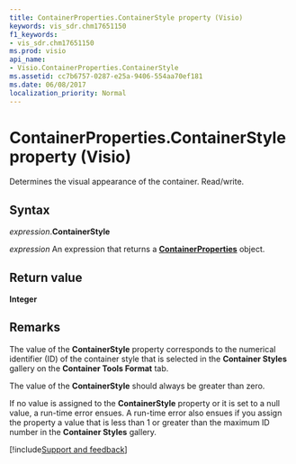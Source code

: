 ```yaml
---
title: ContainerProperties.ContainerStyle property (Visio)
keywords: vis_sdr.chm17651150
f1_keywords:
- vis_sdr.chm17651150
ms.prod: visio
api_name:
- Visio.ContainerProperties.ContainerStyle
ms.assetid: cc7b6757-0287-e25a-9406-554aa70ef181
ms.date: 06/08/2017
localization_priority: Normal
---
```



# ContainerProperties.ContainerStyle property (Visio)

Determines the visual appearance of the container. Read/write.


## Syntax

_expression_.**ContainerStyle**

 _expression_ An expression that returns a **[ContainerProperties](Visio.ContainerProperties.md)** object.


## Return value

 **Integer**


## Remarks

The value of the **ContainerStyle** property corresponds to the numerical identifier (ID) of the container style that is selected in the **Container Styles** gallery on the **Container Tools Format** tab.

The value of the **ContainerStyle** should always be greater than zero.

If no value is assigned to the **ContainerStyle** property or it is set to a null value, a run-time error ensues. A run-time error also ensues if you assign the property a value that is less than 1 or greater than the maximum ID number in the **Container Styles** gallery.

[!include[Support and feedback](~/includes/feedback-boilerplate.md)]
